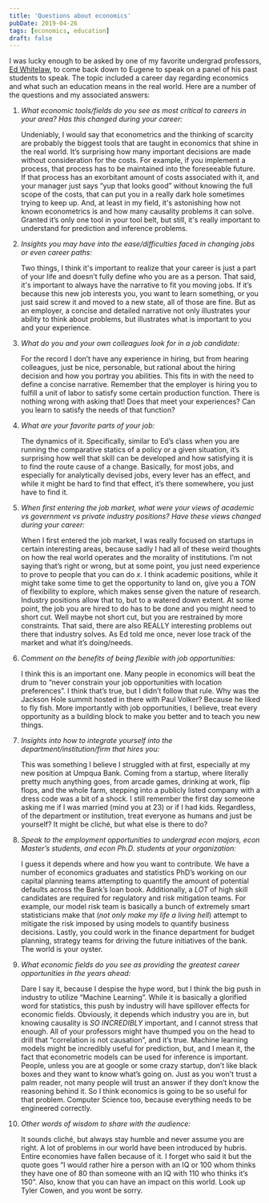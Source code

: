 ```yaml
---
title: 'Questions about economics'
pubDate: 2019-04-26
tags: [economics, education]
draft: false
---
```


I was lucky enough to be asked by one of my favorite undergrad professors, [Ed Whitelaw](https://econw.com/staff), to come back down to Eugene to speak on a panel of his past students to speak. The topic included a career day regarding economics and what such an education means in the real world. Here are a number of the questions and my associated answers:

1. _What economic tools/fields do you see as most critical to careers in your area? Has this changed during your career:_

   Undeniably, I would say that econometrics and the thinking of scarcity are probably the biggest tools that are taught in economics that shine in the real world. It’s surprising how many important decisions are made without consideration for the costs. For example, if you implement a process, that process has to be maintained into the foreseeable future. If that process has an exorbitant amount of costs associated with it, and your manager just says “yup that looks good” without knowing the full scope of the costs, that can put you in a really dark hole sometimes trying to keep up. And, at least in my field, it's astonishing how not known econometrics is and how many causality problems it can solve. Granted it’s only one tool in your tool belt, but still, it's really important to understand for prediction and inference problems.

2. _Insights you may have into the ease/difficulties faced in changing jobs or even career paths:_

   Two things, I think it's important to realize that your career is just a part of your life and doesn’t fully define who you are as a person. That said, it's important to always have the narrative to fit you moving jobs. If it’s because this new job interests you, you want to learn something, or you just said screw it and moved to a new state, all of those are fine. But as an employer, a concise and detailed narrative not only illustrates your ability to think about problems, but illustrates what is important to you and your experience.

3. _What do you and your own colleagues look for in a job candidate:_

   For the record I don’t have any experience in hiring, but from hearing colleagues, just be nice, personable, but rational about the hiring decision and how you portray you abilities. This fits in with the need to define a concise narrative. Remember that the employer is hiring you to fulfill a unit of labor to satisfy some certain production function. There is nothing wrong with asking that! Does that meet your experiences? Can you learn to satisfy the needs of that function?

4. _What are your favorite parts of your job:_

   The dynamics of it. Specifically, similar to Ed’s class when you are running the comparative statics of a policy or a given situation, it’s surprising how well that skill can be developed and how satisfying it is to find the route cause of a change. Basically, for most jobs, and especially for analytically devised jobs, every lever has an effect, and while it might be hard to find that effect, it’s there somewhere, you just have to find it.

5. _When first entering the job market, what were your views of academic vs government vs private industry positions? Have these views changed during your career:_

   When I first entered the job market, I was really focused on startups in certain interesting areas, because sadly I had all of these weird thoughts on how the real world operates and the morality of institutions. I’m not saying that’s right or wrong, but at some point, you just need experience to prove to people that you can do _x_. I think academic positions, while it might take some time to get the opportunity to land on, give you a _TON_ of flexibility to explore, which makes sense given the nature of research. Industry positions allow that to, but to a watered down extent. At some point, the job you are hired to do has to be done and you might need to short cut. Well maybe not short cut, but you are restrained by more constraints. That said, there are also REALLY interesting problems out there that industry solves. As Ed told me once, never lose track of the market and what it’s doing/needs.

6. _Comment on the benefits of being flexible with job opportunities:_

   I think this is an important one. Many people in economics will beat the drum to “never constrain your job opportunities with location preferences”. I think that’s true, but I didn’t follow that rule. Why was the Jackson Hole summit hosted in there with Paul Volker? Because he liked to fly fish. More importantly with job opportunities, I believe, treat every opportunity as a building block to make you better and to teach you new things.

7. _Insights into how to integrate yourself into the department/institution/firm that hires you:_

   This was something I believe I struggled with at first, especially at my new position at Umpqua Bank. Coming from a startup, where literally pretty much anything goes, from arcade games, drinking at work, flip flops, and the whole farm, stepping into a publicly listed company with a dress code was a bit of a shock. I still remember the first day someone asking me if I was married (mind you at 23) or if I had kids. Regardless, of the department or institution, treat everyone as humans and just be yourself? It might be cliché, but what else is there to do?

8. _Speak to the employment opportunities to undergrad econ majors, econ Master’s students, and econ Ph.D. students at your organization:_

   I guess it depends where and how you want to contribute. We have a number of economics graduates and statistics PhD’s working on our capital planning teams attempting to quantify the amount of potential defaults across the Bank’s loan book. Additionally, a _LOT_ of high skill candidates are required for regulatory and risk mitigation teams. For example, our model risk team is basically a bunch of extremely smart statisticians make that (_not only make my life a living hell_) attempt to mitigate the risk imposed by using models to quantify business decisions. Lastly, you could work in the finance department for budget planning, strategy teams for driving the future initiatives of the bank. The world is your oyster.

9. _What economic fields do you see as providing the greatest career opportunities in the years ahead:_

   Dare I say it, because I despise the hype word, but I think the big push in industry to utilize “Machine Learning”. While it is basically a glorified word for statistics, this push by industry will have spillover effects for economic fields. Obviously, it depends which industry you are in, but knowing causality is _SO INCREDIBLY_ important, and I cannot stress that enough. All of your professors might have thumped you on the head to drill that “correlation is not causation”, and it’s true. Machine learning models might be incredibly useful for prediction, but, and I mean it, the fact that econometric models can be used for inference is important. People, unless you are at google or some crazy startup, don’t like black boxes and they want to know what’s going on. Just as you won't trust a palm reader, not many people will trust an answer if they don’t know the reasoning behind it. So I think economics is going to be so useful for that problem. Computer Science too, because everything needs to be engineered correctly.

10. _Other words of wisdom to share with the audience:_

    It sounds cliché, but always stay humble and never assume you are right. A lot of problems in our world have been introduced by hubris. Entire economies have fallen because of it. I forget who said it but the quote goes “I would rather hire a person with an IQ or 100 whom thinks they have one of 80 than someone with an IQ with 110 who thinks it’s 150”. Also, know that you can have an impact on this world. Look up Tyler Cowen, and you wont be sorry.
